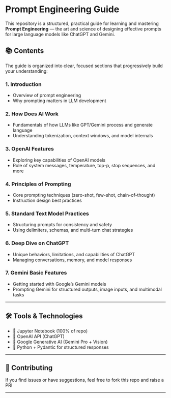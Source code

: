 # Prompt Engineering Guide

This repository is a structured, practical guide for learning and mastering **Prompt Engineering** — the art and science of designing effective prompts for large language models like ChatGPT and Gemini.

## 📚 Contents

The guide is organized into clear, focused sections that progressively build your understanding:

### 1. Introduction
- Overview of prompt engineering
- Why prompting matters in LLM development

### 2. How Does AI Work
- Fundamentals of how LLMs like GPT/Gemini process and generate language
- Understanding tokenization, context windows, and model internals

### 3. OpenAI Features
- Exploring key capabilities of OpenAI models
- Role of system messages, temperature, top-p, stop sequences, and more

### 4. Principles of Prompting
- Core prompting techniques (zero-shot, few-shot, chain-of-thought)
- Instruction design best practices

### 5. Standard Text Model Practices
- Structuring prompts for consistency and safety
- Using delimiters, schemas, and multi-turn chat strategies

### 6. Deep Dive on ChatGPT
- Unique behaviors, limitations, and capabilities of ChatGPT
- Managing conversations, memory, and model responses

### 7. Gemini Basic Features
- Getting started with Google’s Gemini models
- Prompting Gemini for structured outputs, image inputs, and multimodal tasks

---


## 🛠️ Tools & Technologies

- 📓 Jupyter Notebook (100% of repo)
- 🧠 OpenAI API (ChatGPT)
- 🔮 Google Generative AI (Gemini Pro + Vision)
- 🐍 Python + Pydantic for structured responses

---

## 📌 Contributing

If you find issues or have suggestions, feel free to fork this repo and raise a PR!

---


